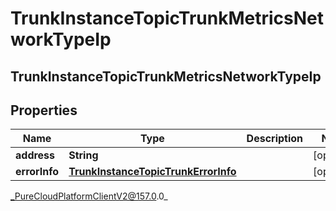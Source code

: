 # TrunkInstanceTopicTrunkMetricsNetworkTypeIp

## TrunkInstanceTopicTrunkMetricsNetworkTypeIp

## Properties

|Name | Type | Description | Notes|
|------------ | ------------- | ------------- | -------------|
| **address** | **String** |  | [optional] |
| **errorInfo** | [**TrunkInstanceTopicTrunkErrorInfo**](TrunkInstanceTopicTrunkErrorInfo) |  | [optional] |



_PureCloudPlatformClientV2@157.0.0_
